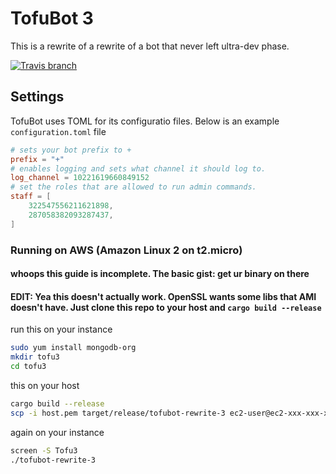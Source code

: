# TofuBot 3
This is a rewrite of a rewrite of a bot that never left ultra-dev phase.

[![Travis branch](https://img.shields.io/travis/Noxime/tofu3/master.svg)](https://travis-ci.org/Noxime/tofu3)

## Settings
TofuBot uses TOML for its configuratio files. Below is an example `configuration.toml` file
```toml
# sets your bot prefix to +
prefix = "+"
# enables logging and sets what channel it should log to.
log_channel = 10221619660849152
# set the roles that are allowed to run admin commands.
staff = [ 
    322547556211621898, 
    287058382093287437,
]
```

### Running on AWS (Amazon Linux 2 on t2.micro)
#### whoops this guide is incomplete. The basic gist: get ur binary on there
#### EDIT: Yea this doesn't actually work. OpenSSL wants some libs that AMI doesn't have. Just clone this repo to your host and `cargo build --release`

run this on your instance
```bash
sudo yum install mongodb-org
mkdir tofu3
cd tofu3
```
this on your host
```bash
cargo build --release
scp -i host.pem target/release/tofubot-rewrite-3 ec2-user@ec2-xxx-xxx-xxx-xxx.xx-xxxx-x.compute.amazonaws.com:~/tofu3
```
again on your instance
```bash
screen -S Tofu3
./tofubot-rewrite-3
```